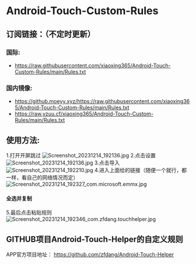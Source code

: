 # Android-Touch-Custom-Rules

## 订阅链接：（不定时更新）
### 国际:
- https://raw.githubusercontent.com/xiaoxing365/Android-Touch-Custom-Rules/main/Rules.txt
### 国内镜像:
- https://github.moeyy.xyz/https://raw.githubusercontent.com/xiaoxing365/Android-Touch-Custom-Rules/main/Rules.txt
- https://raw.yzuu.cf/xiaoxing365/Android-Touch-Custom-Rules/main/Rules.txt

## 使用方法:
1.打开开屏跳过
![Screenshot_20231214_192136.jpg](https://s2.loli.net/2023/12/14/iUA7ZtPzJmRVnKb.jpg)
2.点击设置
![Screenshot_20231214_192136.jpg](https://s2.loli.net/2023/12/14/iUA7ZtPzJmRVnKb.jpg)
3.点击导入
![Screenshot_20231214_192210.jpg](https://s2.loli.net/2023/12/14/FDpervdAumqVbwS.jpg)
4.进入上面给的链接（随便一个就行，都一样，看自己的网络情况而定）
![Screenshot_20231214_192327_com.microsoft.emmx.jpg](https://s2.loli.net/2023/12/14/M8JoYEA2v9LBhgy.jpg)
#### 全选并复制
5.最后点击粘贴规则
![Screenshot_20231214_192346_com.zfdang.touchhelper.jpg](https://s2.loli.net/2023/12/14/eCcREqxLFumHolB.jpg)

## GITHUB项目Android-Touch-Helper的自定义规则
APP官方项目地址： https://github.com/zfdang/Android-Touch-Helper
